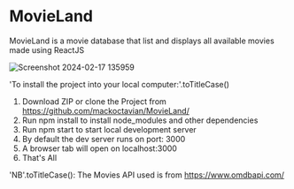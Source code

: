# MovieLand
MovieLand is a movie database that list and displays all available movies made using ReactJS

![Screenshot 2024-02-17 135959](https://github.com/mackoctavian/MovieLand/assets/48632878/6507d45e-098e-4c1c-bd21-b681c0a6ea65)

'To install the project into your local computer:'.toTitleCase()
  1. Download ZIP or clone the Project from https://github.com/mackoctavian/MovieLand/
  2. Run npm install to install node_modules and other dependencies
  3. Run npm start to start local development server
  4. By default the dev server runs on port: 3000
  5. A browser tab will open on localhost:3000
  6. That's All

'NB'.toTitleCase(): The Movies API used is from https://www.omdbapi.com/
